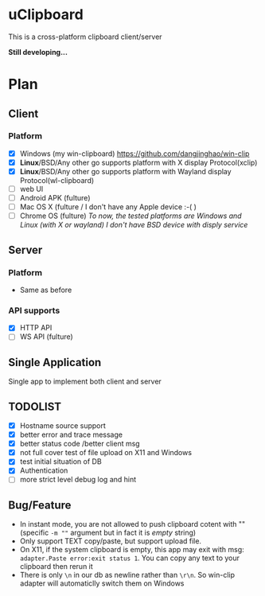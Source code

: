 # uClipboard
This is a cross-platform clipboard client/server

**Still developing...**

# Plan
## Client 
### Platform
- [x] Windows (my win-clipboard) https://github.com/dangjinghao/win-clip
- [x] **Linux**/BSD/Any other go supports platform with X display Protocol(xclip)
- [x] **Linux**/BSD/Any other go supports platform with Wayland display Protocol(wl-clipboard)
- [ ] web UI
- [ ] Android APK (fulture)
- [ ] Mac OS X (fulture / I don't have any Apple device :-( )
- [ ] Chrome OS (fulture)
*To now, the tested platforms are Windows and Linux (with X or wayland) I don't have BSD device with disply service*
## Server
### Platform
- Same as before 
### API supports
- [x] HTTP API
- [ ] WS API (fulture)

## Single Application
Single app to implement both client and server

## TODOLIST
- [x] Hostname source support
- [x] better error and trace message 
- [x] better status code /better client msg 
- [x] not full cover test of file upload on X11 and Windows 
- [x] test initial situation of DB 
- [x] Authentication
- [ ] more strict level debug log and hint
## Bug/Feature
- In instant mode, you are not allowed to push clipboard cotent with "" (specific `-m ""` argument but in fact it is *empty* string)
- Only support TEXT copy/paste, but support upload file.  
- On X11, if the system clipboard is empty, this app may exit with msg: `adapter.Paste error:exit status 1`. You can copy any text to your clipboard then rerun it
- There is only `\n` in our db as newline rather than `\r\n`. So win-clip adapter will automaticlly switch them on Windows
